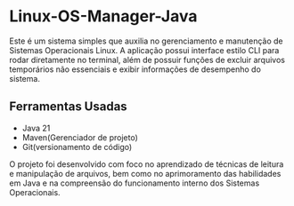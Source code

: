 # Linux-OS-Manager-Java
Este é um sistema simples que auxilia no gerenciamento e manutenção de Sistemas Operacionais Linux. 
A aplicação possui interface estilo CLI para rodar diretamente no terminal, além de possuir funções de excluir arquivos temporários não essenciais e exibir informações de desempenho do sistema.

## Ferramentas Usadas
- Java 21 
- Maven(Gerenciador de projeto)
- Git(versionamento de código)

O projeto foi desenvolvido com foco no aprendizado de técnicas de leitura e manipulação de arquivos, bem como no aprimoramento das habilidades em Java e na compreensão do funcionamento interno dos Sistemas Operacionais.
